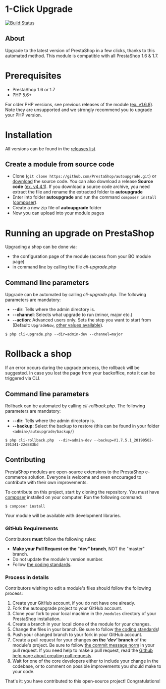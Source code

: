 # 1-Click Upgrade

[![Build Status](https://travis-ci.com/PrestaShop/autoupgrade.svg?branch=dev)](https://travis-ci.com/PrestaShop/autoupgrade)

## About

Upgrade to the latest version of PrestaShop in a few clicks, thanks to this automated method.
This module is compatible with all PrestaShop 1.6 & 1.7.

# Prerequisites

* PrestaShop 1.6 or 1.7
* PHP 5.6+ 

For older PHP versions, see previous releases of the module [(ex. v1.6.8)](https://github.com/PrestaShop/autoupgrade/releases/tag/v1.6.8).
Note they are unsupported and we strongly recommend you to upgrade your PHP version.

# Installation

All versions can be found in the [releases list](https://github.com/PrestaShop/autoupgrade/releases).

## Create a module from source code
* Clone (`git clone https://github.com/PrestaShop/autoupgrade.git`) or [download](https://github.com/PrestaShop/autoupgrade/archive/master.zip) the source code. You can also download a release **Source code** ([ex. v4.4.1](https://github.com/PrestaShop/autoupgrade/archive/v4.4.1.zip)). If you download a source code archive, you need extract the file and rename the extracted folder to **autoupgrade**
* Enter into folder **autoupgrade** and run the command `composer install`  ([composer](https://getcomposer.org/)).
* Create a new zip file of **autoupgrade** folder
* Now you can upload into your module pages

# Running an upgrade on PrestaShop

Upgrading a shop can be done via:

* the configuration page of the module (access from your BO module page)
* in command line by calling the file *cli-upgrade.php*

## Command line parameters

Upgrade can be automated by calling *cli-upgrade.php*.
The following parameters are mandatory:

* **--dir**: Tells where the admin directory is.
* **--channel**: Selects what upgrade to run (minor, major etc.)
* **--action**: Advanced users only. Sets the step you want to start from (Default: `UpgradeNow`, [other values available](classes/TaskRunner/Upgrade/)).

```
$ php cli-upgrade.php --dir=admin-dev --channel=major
```

# Rollback a shop

If an error occurs during the upgrade process, the rollback will be suggested.
In case you lost the page from your backoffice, note it can be triggered via CLI.

## Command line parameters

Rollback can be automated by calling *cli-rollback.php*.
The following parameters are mandatory:

* **--dir**: Tells where the admin directory is.
* **--backup**: Select the backup to restore (this can be found in your folder `<admin>/autoupgrade/backup/`)

```
$ php cli-rollback.php  --dir=admin-dev --backup=V1.7.5.1_20190502-191341-22e883bd
```

## Contributing

PrestaShop modules are open-source extensions to the PrestaShop e-commerce solution. Everyone is welcome and even encouraged to contribute with their own improvements.

To contribute on this project, start by cloning the repository.
You must have [composer][4] installed on your computer. Run the following command:

```
$ composer install
```

Your module will be available with development libraries.

### GitHub Requirements

Contributors **must** follow the following rules:

* **Make your Pull Request on the "dev" branch**, NOT the "master" branch.
* Do not update the module's version number.
* Follow [the coding standards][1].

### Process in details

Contributors wishing to edit a module's files should follow the following process:

1. Create your GitHub account, if you do not have one already.
2. Fork the autoupgrade project to your GitHub account.
3. Clone your fork to your local machine in the ```/modules``` directory of your PrestaShop installation.
4. Create a branch in your local clone of the module for your changes.
5. Change the files in your branch. Be sure to follow [the coding standards][1]!
6. Push your changed branch to your fork in your GitHub account.
7. Create a pull request for your changes **on the _'dev'_ branch** of the module's project. Be sure to follow [the commit message norm][2] in your pull request. If you need help to make a pull request, read the [Github help page about creating pull requests][3].
8. Wait for one of the core developers either to include your change in the codebase, or to comment on possible improvements you should make to your code.

That's it: you have contributed to this open-source project! Congratulations!

[1]: http://doc.prestashop.com/display/PS16/Coding+Standards
[2]: http://doc.prestashop.com/display/PS16/How+to+write+a+commit+message
[3]: https://help.github.com/articles/using-pull-requests
[4]: https://getcomposer.org/download/
